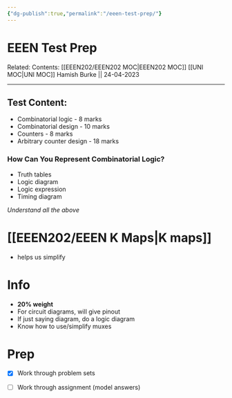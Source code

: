 ```yaml
---
{"dg-publish":true,"permalink":"/eeen-test-prep/"}
---
```



# EEEN Test Prep

Related: 
Contents: [[EEEN202/EEEN202 MOC\|EEEN202 MOC]]
[[UNI MOC\|UNI MOC]]
Hamish Burke || 24-04-2023
***

## Test Content:

- Combinatorial logic - 8 marks
- Combinatorial design - 10 marks
- Counters - 8 marks
- Arbitrary counter design - 18 marks

### How Can You Represent Combinatorial Logic?

- Truth tables 
- Logic diagram
- Logic expression
- Timing diagram

*Understand all the above*

# [[EEEN202/EEEN K Maps\|K maps]]

- helps us simplify

# Info

- **20% weight**
- For circuit diagrams, will give pinout
- If just saying diagram, do a logic diagram
- Know how to use/simplify muxes

# Prep

- [x] Work through problem sets
- [ ] Work through assignment (model answers)

